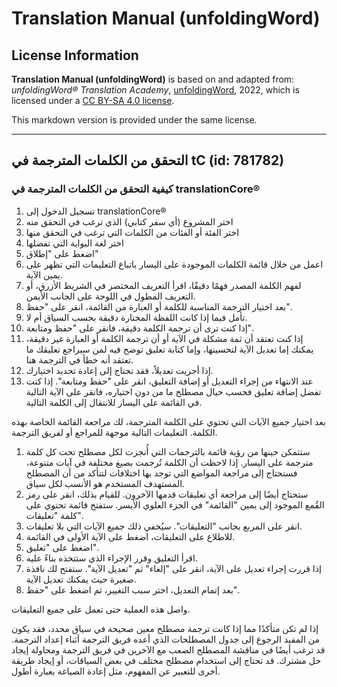 # Translation Manual (unfoldingWord)

## License Information

**Translation Manual (unfoldingWord)** is based on and adapted from: _unfoldingWord® Translation Academy_, [unfoldingWord](https://unfoldingword.org/utw), 2022, which is licensed under a [CC BY-SA 4.0 license](https://creativecommons.org/licenses/by-sa/4.0/legalcode.en).

This markdown version is provided under the same license.



--------------------------------

## التحقق من الكلمات المترجمة في tC (id: 781782)

### كيفية التحقق من الكلمات المترجمة في translationCore®

1. تسجيل الدخول إلى translationCore®
2. اختر المشروع (أي سفر كتابي) الذي ترغب في التحقق منه
3. اختر الفئة أو الفئات من الكلمات التي ترغب في التحقق منها
4. اختر لغة البوابة التي تفضلها
5. اضغط على "إطلاق"
6. اعمل من خلال قائمة الكلمات الموجودة على اليسار باتباع التعليمات التي تظهر على يمين الآية.
7. لفهم الكلمة المصدر فهمًا دقيقًا، اقرأ التعريف المختصر في الشريط الأزرق، أو التعريف المطول في اللوحة على الجانب الأيمن.
8. بعد اختيار الترجمة المناسبة للكلمة أو العبارة من القائمة، انقر على "حفظ".
9. تأمل فيما إذا كانت اللفظة المختارة دقيقة بحسب السياق أم لا.
10. إذا كنت ترى أن ترجمة الكلمة دقيقة، فانقر على "حفظ ومتابعة".
11. إذا كنت تعتقد أن ثمة مشكلة في الآية أو أن ترجمة الكلمة أو العبارة غير دقيقة، يمكنك إما تعديل الآية لتحسينها، وإما كتابة تعليق توضح فيه لمن سيراجع تعليقك ما تعتقد أنه خطأ في الترجمة هنا.
12. إذا أجريت تعديلاً، فقد تحتاج إلى إعادة تحديد اختيارك.
13. عند الانتهاء من إجراء التعديل أو إضافة التعليق، انقر على "حفظ ومتابعة". إذا كنت تفضل إضافة تعليق فحسب حيال مصطلح ما من دون اختياره، فانقر على الآية التالية في القائمة على اليسار للانتقال إلى الكلمة التالية.

بعد اختيار جميع الآيات التي تحتوي على الكلمة المترجمة، لك مراجعة القائمة الخاصة بهذه الكلمة. التعليمات التالية موجهة للمراجع أو لفريق الترجمة.

1. ستتمكن حينها من رؤية قائمة بالترجمات التي أُنجزت لكل مصطلح تحت كل كلمة مترجمة على اليسار. إذا لاحظت أن الكلمة تُرجمت بصيغ مختلفة في آيات متنوعة، فستحتاج إلى مراجعة المواضع التي توجد بها اختلافات لتتأكد من أن المصطلح المستهدف المستخدم هو الأنسب لكل سياق.
2. ستحتاج أيضًا إلى مراجعة أي تعليقات قدمها الآخرون. للقيام بذلك، انقر على رمز القُمع الموجود إلى يمين "القائمة" في الجزء العلوي الأيسر. ستفتح قائمة تحتوي على كلمة "تعليقات".
3. انقر على المربع بجانب "التعليقات". سيُخفي ذلك جميع الآيات التي بلا تعليقات.
4. للاطلاع على التعليقات، اضغط على الآية الأولى في القائمة.
5. اضغط على "تعليق".
6. اقرأ التعليق وقرر الإجراء الذي ستتخذه بناءً عليه.
7. إذا قررت إجراء تعديل على الآية، انقر على "إلغاء" ثم "تعديل الآية". ستفتح لك نافذة صغيرة حيث يمكنك تعديل الآية.
8. بعد إتمام التعديل، اختر سبب التغيير، ثم اضغط على "حفظ".

واصل هذه العملية حتى تعمل على جميع التعليقات.

إذا لم تكن متأكدًا مما إذا كانت ترجمة مصطلح معين صحيحة في سياق محدد، فقد يكون من المفيد الرجوع إلى جدول المصطلحات الذي أعده فريق الترجمة أثناء إعداد الترجمة. قد ترغب أيضًا في مناقشة المصطلح الصعب مع الآخرين في فريق الترجمة ومحاولة إيجاد حل مشترك. قد تحتاج إلى استخدام مصطلح مختلف في بعض السياقات، أو إيجاد طريقة أخرى للتعبير عن المفهوم، مثل إعادة الصياغة بعبارة أطول.


